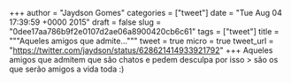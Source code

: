 
+++
author = "Jaydson Gomes"
categories = ["tweet"]
date = "Tue Aug 04 17:39:59 +0000 2015"
draft = false
slug = "0dee17aa786b9f2e0107d2ae06a8900420cb6c61"
tags = ["tweet"]
title = """Aqueles amigos que admite..."""
tweet = true
micro = true
tweet_url = "https://twitter.com/jaydson/status/628621414933921792"
+++
Aqueles amigos que admitem que são chatos e pedem desculpa por isso &gt; são os que serão amigos a vida toda :)
